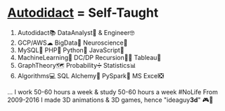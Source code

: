 # **[Autodidact](https://en.wikipedia.org/wiki/Autodidacticism) = Self-Taught**
1. Autodidact📚 DataAnalyst🧐 & Engineer🤓  
2. GCP/AWS☁ BigData🚀 Neuroscience🧠 
3. MySQL🐬 PHP🐘 Python🐍 JavaScript🤟 
4. MachineLearning🤖 DC/DP Recursion👩‍💻 Tableau🎨 
5. GraphTheory🗺 Probability➗ Statistics📊
6. Algorithms💻 SQL Alchemy🧪 PySpark🔄 MS Excel❎

... I work 50-60 hours a week & study 50-60 hours a week #NoLife
From 2009-2016 I made 3D animations & 3D games, hence "ideaguy**3d**" 🎮👾
